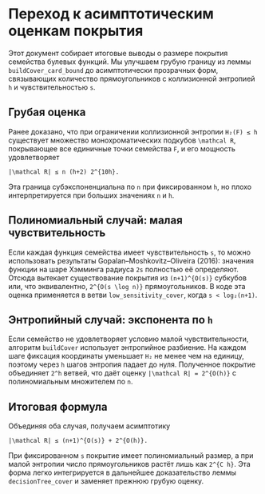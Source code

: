 # Переход к асимптотическим оценкам покрытия

Этот документ собирает итоговые выводы о размере покрытия семейства булевых функций.
Мы улучшаем грубую границу из леммы `buildCover_card_bound` до
асимптотически прозрачных форм, связывающих количество прямоугольников
с коллизионной энтропией `h` и чувствительностью `s`.

## Грубая оценка

Ранее доказано, что при ограничении коллизионной энтропии `H₂(F) ≤ h`
существует множество монохроматических подкубов `\mathcal R`, покрывающее
все единичные точки семейства `F`, и его мощность удовлетворяет

```
|\mathcal R| ≤ n (h+2) 2^{10h}.
```

Эта граница субэкспоненциальна по `n` при фиксированном `h`,
но плохо интерпретируется при больших значениях `n` и `h`.

## Полиномиальный случай: малая чувствительность

Если каждая функция семейства имеет чувствительность `s`, то можно
использовать результаты Gopalan–Moshkovitz–Oliveira (2016):
значения функции на шаре Хэмминга радиуса `2s` полностью её определяют.
Отсюда вытекает существование покрытия из
`(n+1)^{O(s)}` субкубов или, что эквивалентно,
`2^{O(s \log n)}` прямоугольников. В коде эта оценка применяется
в ветви `low_sensitivity_cover`, когда `s < log₂(n+1)`.

## Энтропийный случай: экспонента по `h`

Если семейство не удовлетворяет условию малой чувствительности, алгоритм
`buildCover` использует энтропийное разбиение. На каждом шаге фиксация
координаты уменьшает `H₂` не менее чем на единицу, поэтому через `h`
шагов энтропия падает до нуля. Полученное покрытие объединяет `2^h`
ветвей, что даёт оценку `|\mathcal R| = 2^{O(h)}` с полиномиальным
множителем по `n`.

## Итоговая формула

Объединяя оба случая, получаем асимптотику

```
|\mathcal R| ≤ (n+1)^{O(s)} + 2^{O(h)}.
```

При фиксированном `s` покрытие имеет полиномиальный размер,
а при малой энтропии число прямоугольников растёт лишь как `2^{C h}`.
Эта форма легко интегрируется в дальнейшее доказательство леммы
`decisionTree_cover` и заменяет прежнюю грубую оценку.
